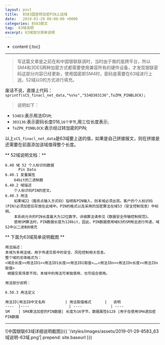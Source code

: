 ```yaml
---
layout: post
title:  8583国密转加密PIN上送域
date:   2019-01-29 00:00:00 +0800
categories: 8583报文
tag:  63域说明
excerpt: 63域部分简单说明
---
```



* content
{:toc}


---------------------------------

> 写这篇文章是之前在和中国银联联调时，当时由于做的是跨平台，所以SM4和3DES两种加密方式都需要使用兼容所有的硬件设备，才发现银联密码这部分内容已经更新，使用国密即SM4时，密码是需要在63域进行上送。52域以0的方式进行填充。

废话不说，直接上代码：  
`sprintf(sCS_finacl_net_data,"%s%s","534D303136",ToZPK_PINBLOCK);`   
> 说明如下：
* `534D3`:表示用法ID`SM`;
* `303136`:表示密码长度016,`16个字节`,用三位长度表示;
* `ToZPK_PINBLOCK`:表示经过转加密的PIN;

以上`sCS_finacl_net_data`是63域要上送的值，如果是自己拼接报文，则在拼接是还需要在前面添加该域值得整个长度。



** 52域说明文档：**

```
6.40 域 52 个人标识码数据
      Pin Data
6.40.1 变量属性
    64bit的二进制数
6.40.2 域描述
    个人标识码PIN的密文。
6.40.3 用法
    如果域22（服务点输入方式码）指明有PIN输入，则本域必须出现。客户的个人标识码(PIN)必须加密后存放在此域中。PIN的格式以及采用的加密算法在域53（安全控制信息）中标明。
    本系统允许的PIN长度最大为12位数字。详细算法请参见《数据安全传输控制规范》。
    使用SM算法时，PIN数据长度为128bit，因此，PIN数据使用域63的SM用法进行传递，域52中以二进制0填充
```

** 下面为63域简单说明截图 **
```
用法描述：
本域为多用法域，用于传递交易中的安全、风险控制相关信息。
整个域的总体格式为：
<域总长度><用法ID1><用法ID1长度><用法ID1取值>……<用法IDn><用法IDn长度><用法IDn取值>
 根据交易场景不同，本域中的用法可单独使用，也可组合使用。

用法部分说明：     

6.50.3 用法定义

用法ID|用法ID中文名称         | 用法取值格式      |   说明
----  |----                  | ----             | ----
SM    | SM4算法加密的PIN数据| 长度为16字节，数据属性b128 |用于在使用SM4递加密PIN数据
```
--------------------------------------------------
![中国银联63域详细说明截图]({{ '/styles/images/assets/2019-01-29-8583_63域说明-63域.png'| prepend: site.baseurl  }})
